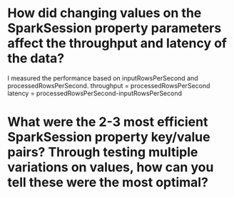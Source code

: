 # How did changing values on the SparkSession property parameters affect the throughput and latency of the data?

I measured the performance based on inputRowsPerSecond and processedRowsPerSecond.
throughput = processedRowsPerSecond
latency = processedRowsPerSecond-inputRowsPerSecond


# What were the 2-3 most efficient SparkSession property key/value pairs? Through testing multiple variations on values, how can you tell these were the most optimal?

